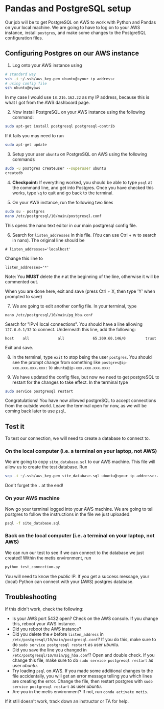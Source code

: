 # Pandas and PostgreSQL setup

Our job will be to get PostgreSQL on AWS to work with Python and Pandas on your local machine. We are going to have to log on to your AWS instance, install `postgres`, and make some changes to the PostgreSQL configuration files.


## Configuring Postgres on our AWS instance

1. Log onto your AWS instance using
```bash
# standard way
ssh -i ~/.ssh/aws_key.pem ubuntu@<your ip address>
# using config file
ssh ubuntu@myaws
```
In my case I would use `18.216.162.22` as my IP address, because this is what I got from the AWS dashboard page.

2. Now install PostgreSQL on your AWS instance using the following command:
```bash
sudo apt-get install postgresql postgresql-contrib
```

If it fails you may need to run
```bash
sudo apt-get update
```

3. Setup your user `ubuntu` on PostgreSQL on AWS using the following commands
```bash
sudo -u postgres createuser --superuser ubuntu
createdb
```

4. **Checkpoint:** If everything worked, you should be able to type `psql` at the command line, and get into Postgres. Once you have checked this works, type `\q` to quit and go back to the terminal.

5. On your AWS instance, run the following two lines
```bash
sudo su - postgres
nano /etc/postgresql/10/main/postgresql.conf
```
This opens the nano text editor in our main postgresql config file.

6. Search for `listen_addresses` in this file. (You can use Ctrl + w to search in nano). The original line should be
```
# listen_addresses='localhost'
```
Change this line to
```
listen_addresses='*'
```

Note: You **MUST** delete the `#` at the beginning of the line, otherwise it will be commented out.

When you are done here, exit and save (press Ctrl + X, then type 'Y' when prompted to save)

7. We are going to edit another config file. In your terminal, type
```
nano /etc/postgresql/10/main/pg_hba.conf
```
Search for "IPv4 local connections". You should have a line allowing `127.0.0.1/32` to connect. Underneath this line, add the following:
```
host    all             all             65.209.60.146/0         trust
```
Exit and save.

8. In the terminal, type `exit` to stop being the user `postgres`. You should see the prompt change from something like `postgres@ip-xxx.xxx.xxx.xxx:` to `ubuntu@ip-xxx.xxx.xxx.xxx:`

9. We have updated the config files, but now we need to get postgreSQL to restart for the changes to take effect. In the terminal type
```bash
sudo service postgresql restart
```

Congratulations! You have now allowed postgreSQL to accept connections from the outside world. Leave the terminal open for now, as we will be coming back later to use `psql`.

## Test it

To test our connection, we will need to create a database to connect to.

### On the local computer (i.e. a terminal on your laptop, not AWS)

We are going to copy `site_database.sql` to our AWS machine. This file will allow us to create the test database. Run
```bash
scp -i ~/.ssh/aws_key.pem site_database.sql ubuntu@<your ip address>:.
```

Don't forget the `.` at the end!

### On your AWS machine

Now go your terminal logged into your AWS machine. We are going to tell postgres to follow the instructions in the file we just uploaded:
```bash
psql -f site_database.sql
```

### Back on the local computer (i.e. a terminal on your laptop, not AWS)

We can run our test to see if we can connect to the database we just created! Within the metis environment, run
```bash
python test_connection.py
```
You will need to know the _public_ IP. If you get a success message, your (local) Python can connect with your (AWS) postgres database.

## Troubleshooting

If this didn't work, check the following:
* Is your AWS port 5432 open? Check on the AWS console. If you change this, reboot your AWS instance.
* Did you reboot the AWS instance?
* Did you delete the `#` before `listen_address` in `/etc/postgresql/10/main/postgresql.conf`? If you do this, make sure to do `sudo service postgresql restart` as user _ubuntu_.
* Did you save the line you changed in `/etc/postgresql/10/main/pg_hba.conf`? Open and double check. If you change this file, make sure to do `sudo service postgresql restart` as user _ubuntu_.
* Try loading `psql` on AWS. If you made some additional changes to the file accidentally, you will get an error message telling you which lines are creating the error. Change the file, then restart postgres with `sudo service postgresql restart` as user _ubuntu_.
* Are you in the metis environment? If not, run `conda activate metis`.

If it still doesn't work, track down an instructor or TA for help.
